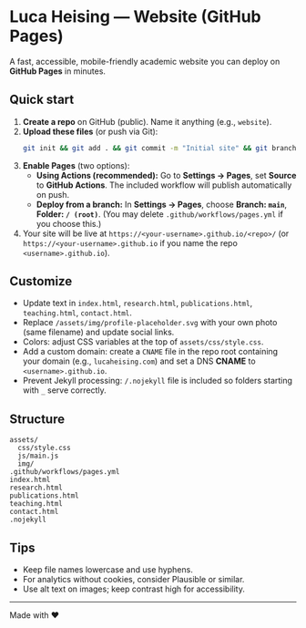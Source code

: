 
# Luca Heising — Website (GitHub Pages)

A fast, accessible, mobile-friendly academic website you can deploy on **GitHub Pages** in minutes.

## Quick start

1. **Create a repo** on GitHub (public). Name it anything (e.g., `website`).
2. **Upload these files** (or push via Git):
   ```bash
   git init && git add . && git commit -m "Initial site" && git branch -M main && git remote add origin <your-repo-url> && git push -u origin main
   ```
3. **Enable Pages** (two options):
   - **Using Actions (recommended):** Go to **Settings → Pages**, set **Source** to **GitHub Actions**. The included workflow will publish automatically on push.
   - **Deploy from a branch:** In **Settings → Pages**, choose **Branch: `main`**, **Folder: `/ (root)`**. (You may delete `.github/workflows/pages.yml` if you choose this.)
4. Your site will be live at `https://<your-username>.github.io/<repo>/` (or `https://<your-username>.github.io` if you name the repo `<username>.github.io`).

## Customize

- Update text in `index.html`, `research.html`, `publications.html`, `teaching.html`, `contact.html`.
- Replace `/assets/img/profile-placeholder.svg` with your own photo (same filename) and update social links.
- Colors: adjust CSS variables at the top of `assets/css/style.css`.
- Add a custom domain: create a `CNAME` file in the repo root containing your domain (e.g., `lucaheising.com`) and set a DNS **CNAME** to `<username>.github.io`.
- Prevent Jekyll processing: `/.nojekyll` file is included so folders starting with `_` serve correctly.

## Structure

```
assets/
  css/style.css
  js/main.js
  img/
.github/workflows/pages.yml
index.html
research.html
publications.html
teaching.html
contact.html
.nojekyll
```

## Tips
- Keep file names lowercase and use hyphens.
- For analytics without cookies, consider Plausible or similar.
- Use alt text on images; keep contrast high for accessibility.

---
Made with ♥︎
